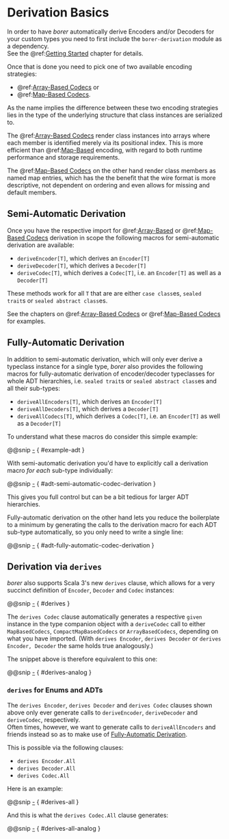 Derivation Basics
=================

In order to have _borer_ automatically derive Encoders and/or Decoders for your custom types you need to first include
the `borer-derivation` module as a dependency.<br>
See the @ref:[Getting Started](../getting-started.md) chapter for details.

Once that is done you need to pick one of two available encoding strategies: 

- @ref:[Array-Based Codecs](array-based.md) or
- @ref:[Map-Based Codecs](map-based.md).

As the name implies the difference between these two encoding strategies lies in the type of the underlying structure
that class instances are serialized to.

The @ref:[Array-Based Codecs](array-based.md) render class instances into
arrays where each member is identified merely via its positional index. This is more efficient than
@ref:[Map-Based](map-based.md) encoding, with regard to both runtime performance and storage requirements.

The @ref:[Map-Based Codecs](map-based.md) on the other hand render class members as named map entries, which has the
the benefit that the wire format is more descriptive, not dependent on ordering and even allows for missing and default
members.


Semi-Automatic Derivation
-------------------------

Once you have the respective import for @ref:[Array-Based](array-based.md) or @ref:[Map-Based Codecs](map-based.md)
derivation in scope the following macros for semi-automatic derivation are available:
 
- `deriveEncoder[T]`, which derives an `Encoder[T]`
- `deriveDecoder[T]`, which derives a `Decoder[T]`
- `deriveCodec[T]`, which derives a `Codec[T]`, i.e. an `Encoder[T]` as well as a `Decoder[T]`

These methods work for all `T` that are are either `case class`es, `sealed trait`s or `sealed abstract class`es.

See the chapters on @ref:[Array-Based Codecs](array-based.md) or @ref:[Map-Based Codecs](map-based.md) for examples.


Fully-Automatic Derivation
--------------------------

In addition to semi-automatic derivation, which will only ever derive a typeclass instance for a single type, _borer_
also provides the following macros for fully-automatic derivation of encoder/decoder typeclasses for whole ADT
hierarchies, i.e. `sealed trait`s or `sealed abstract class`es and all their sub-types:

- `deriveAllEncoders[T]`, which derives an `Encoder[T]`
- `deriveAllDecoders[T]`, which derives a `Decoder[T]`
- `deriveAllCodecs[T]`, which derives a `Codec[T]`, i.e. an `Encoder[T]` as well as a `Decoder[T]`

To understand what these macros do consider this simple example:

@@snip [-]($test$/DerivationSpec.scala) { #example-adt }

With semi-automatic derivation you'd have to explicitly call a derivation macro _for each_ sub-type individually:

@@snip [-]($test$/DerivationSpec.scala) { #adt-semi-automatic-codec-derivation }

This gives you full control but can be a bit tedious for larger ADT hierarchies.

Fully-automatic derivation on the other hand lets you reduce the boilerplate to a minimum by generating the calls
to the derivation macro for each ADT sub-type automatically, so you only need to write a single line:   

@@snip [-]($test$/DerivationSpec.scala) { #adt-fully-automatic-codec-derivation }


Derivation via `derives`
------------------------

_borer_ also supports Scala 3's new `derives` clause, which allows for a very succinct definition of `Encoder`,
`Decoder` and `Codec` instances:

@@snip [-]($test$/DerivationSpec.scala) { #derives }

The `derives Codec` clause automatically generates a respective `given` instance in the type companion object
with a `deriveCodec` call to either `MapBasedCodecs`, `CompactMapBasedCodecs` or `ArrayBasedCodecs`, depending
on what you have imported.
(With `derives Encoder`, `derives Decoder` or `derives Encoder, Decoder` the same holds true analogously.)

The snippet above is therefore equivalent to this one:

@@snip [-]($test$/DerivationSpec.scala) { #derives-analog }


### `derives` for Enums and ADTs

The `derives Encoder`, `derives Decoder` and `derives Codec` clauses shown above only ever generate calls to
`deriveEncoder`, `deriveDecoder` and `deriveCodec`, respectively.<br>
Often times, however, we want to generate calls to `deriveAllEncoders` and friends instead so as to make use of
[Fully-Automatic Derivation](#fully-automatic-derivation).

This is possible via the following clauses:

- `derives Encoder.All`
- `derives Decoder.All`
- `derives Codec.All`

Here is an example:

@@snip [-]($test$/DerivationSpec.scala) { #derives-all }

And this is what the `derives Codec.All` clause generates:

@@snip [-]($test$/DerivationSpec.scala) { #derives-all-analog }
